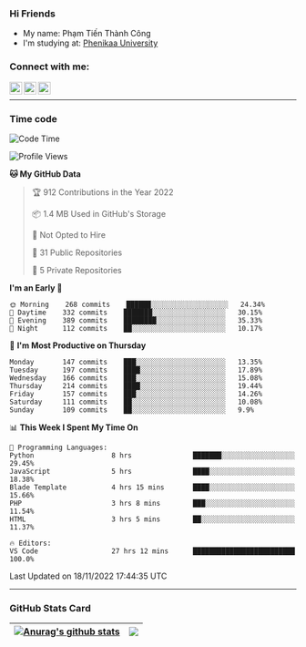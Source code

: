 ### Hi Friends

- My name: Phạm Tiến Thành Công
- I'm studying at: [Phenikaa University]


### Connect with me:
[<img align="left" alt="PhamTienThanhCong | Facebook" width="22px" src="https://upload.wikimedia.org/wikipedia/commons/thumb/1/16/Facebook-icon-1.png/640px-Facebook-icon-1.png" />][facebook]
[<img align="left" alt="PhamTienThanhCong | Zalo" width="22px" src="https://www.anphatpc.com.vn/template/anphat_2020v2/images/icon-zalo.jpg" />][zalo]
[<img align="left" alt="PhamTienThanhCong | LinkedIn" width="22px" src="https://cdn3.iconfinder.com/data/icons/inficons/512/linkedin.png" />][linkedin]

<br />

---

### Time code

<!--START_SECTION:waka-->
![Code Time](http://img.shields.io/badge/Code%20Time-723%20hrs%2032%20mins-blue)

![Profile Views](http://img.shields.io/badge/Profile%20Views-46-blue)

**🐱 My GitHub Data** 

> 🏆 912 Contributions in the Year 2022
 > 
> 📦 1.4 MB Used in GitHub's Storage 
 > 
> 🚫 Not Opted to Hire
 > 
> 📜 31 Public Repositories 
 > 
> 🔑 5 Private Repositories  
 > 
**I'm an Early 🐤** 

```text
🌞 Morning    268 commits    ██████░░░░░░░░░░░░░░░░░░░   24.34% 
🌆 Daytime    332 commits    ███████░░░░░░░░░░░░░░░░░░   30.15% 
🌃 Evening    389 commits    ████████░░░░░░░░░░░░░░░░░   35.33% 
🌙 Night      112 commits    ██░░░░░░░░░░░░░░░░░░░░░░░   10.17%

```
📅 **I'm Most Productive on Thursday** 

```text
Monday       147 commits    ███░░░░░░░░░░░░░░░░░░░░░░   13.35% 
Tuesday      197 commits    ████░░░░░░░░░░░░░░░░░░░░░   17.89% 
Wednesday    166 commits    ███░░░░░░░░░░░░░░░░░░░░░░   15.08% 
Thursday     214 commits    ████░░░░░░░░░░░░░░░░░░░░░   19.44% 
Friday       157 commits    ███░░░░░░░░░░░░░░░░░░░░░░   14.26% 
Saturday     111 commits    ██░░░░░░░░░░░░░░░░░░░░░░░   10.08% 
Sunday       109 commits    ██░░░░░░░░░░░░░░░░░░░░░░░   9.9%

```


📊 **This Week I Spent My Time On** 

```text
💬 Programming Languages: 
Python                   8 hrs               ███████░░░░░░░░░░░░░░░░░░   29.45% 
JavaScript               5 hrs               ████░░░░░░░░░░░░░░░░░░░░░   18.38% 
Blade Template           4 hrs 15 mins       ████░░░░░░░░░░░░░░░░░░░░░   15.66% 
PHP                      3 hrs 8 mins        ███░░░░░░░░░░░░░░░░░░░░░░   11.54% 
HTML                     3 hrs 5 mins        ██░░░░░░░░░░░░░░░░░░░░░░░   11.37%

🔥 Editors: 
VS Code                  27 hrs 12 mins      █████████████████████████   100.0%

```


 Last Updated on 18/11/2022 17:44:35 UTC
<!--END_SECTION:waka-->

---

### GitHub Stats Card

| <a href="https://github.com/phamtienthanhcong"><img align="center" src="https://github-readme-stats.vercel.app/api?username=PhamTienThanhCong&show_icons=true&include_all_commits=true&theme=buefy&hide_border=true&theme=ocean_dark" alt="Anurag's github stats" /></a> | <a href="https://github.com/phamtienthanhcong"><img align="center" src="https://github-readme-stats.vercel.app/api/top-langs/?username=PhamTienThanhCong&layout=compact&theme=buefy&hide_border=true&theme=ocean_dark" /></a> |
| ------------- | ------------- |

[Phenikaa University]: https://phenikaa-uni.edu.vn/vi
[facebook]: https://www.facebook.com/phamtienthanhcong
[linkedin]: https://linkedin.com/in/phamtienthanhcong
[zalo]: https://zalo.me/0396396332
[tiktok]: https://www.tiktok.com/@phamtienthanhcong
[web]: https://github.com/PhamTienThanhCong/web_dev
[min project]: https://github.com/PhamTienThanhCong/Project-Of-Web
[c and cpp]: https://github.com/PhamTienThanhCong/Code_C_and_Cpro
[python]: https://github.com/PhamTienThanhCong/Python_beginer
